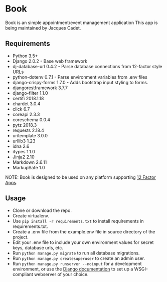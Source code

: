 # Book #
Book is an simple appointment/event management application 
This app is being maintained by Jacques Cadet.

## Requirements ##
- Python 3.5+
- Django 2.0.2 - Base web framework
- dj-database-url 0.4.2 - Parse database connections from 12-factor style URLs 
- python-dotenv 0.7.1 - Parse environment variables from .env files
- django-crispy-forms 1.7.0 - Adds bootstrap input styling to forms.
- djangorestframework 3.7.7
- django-filter 1.1.0
- certifi 2018.1.18
- chardet 3.0.4
- click 6.7
- coreapi 2.3.3
- coreschema 0.0.4
- pytz 2018.3
- requests 2.18.4
- uritemplate 3.0.0
- urllib3 1.23
- idna 2.6
- itypes 1.1.0
- Jinja2 2.10
- Markdown 2.6.11
- MarkupSafe 1.0

NOTE: Book is designed to be used on any platform
supporting [12 Factor Apps](https://12factor.net/).

## Usage ##
- Clone or download the repo.
- Create virtualenv.
- Use `pip install -r requirements.txt` to install requirements in requirements.txt.
- Create a .env file from the example.env file in source directory 
of the project.
- Edit your .env file to include your own environment values for secret keys,
database urls, etc.
- Run `python manage.py migrate` to run all database migrations.
- Run `python manage.py createsuperuser` to create an admin user.
- Run `python manage.py runserver --noinput` for a development environment,
or use the [Django documentation](
https://docs.djangoproject.com/en/2.0/howto/deployment/wsgi/) to set up a
WSGI-compliant webserver of your choice.



